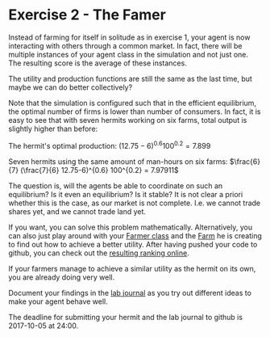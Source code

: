 # Exercise 2 - The Famer

Instead of farming for itself in solitude as in exercise 1, your agent is now interacting with others through a common market. In fact, there will be multiple instances of your agent class in the simulation and not just one. The resulting score is the average of these instances.

The utility and production functions are still the same as the last time, but maybe we can do better collectively?

Note that the simulation is configured such that in the efficient equilibrium, the optimal number of firms is lower than number of consumers. In fact, it is easy to see that with seven hermits working on six farms, total output is slightly higher than before:

The hermit's optimal production: $(12.75-6)^{0.6} 100^{0.2}=7.899$

Seven hermits using the same amount of man-hours on six farms: $\frac{6}{7} (\frac{7}{6} 12.75-6)^{0.6} 100^{0.2} = 7.97911$

The question is, will the agents be able to coordinate on such an equilibrium? Is it even an equilibrium? Is it stable? It is not clear a priori whether this is the case, as our market is not complete. I.e. we cannot trade shares yet, and we cannot trade land yet.

If you want, you can solve this problem mathematically. Alternatively, you can also just play around with your [Farmer class](../src/com/agentecon/exercise2/Farmer.java) and the [Farm](../src/com/agentecon/exercise2/Farmer.java) he is creating to find out how to achieve a better utility. After having pushed your code to github, you can check out the [resulting ranking online](http://meissereconomics.com/vis/simulation?sim=ex2-farmer).

If your farmers manage to achieve a similar utility as the hermit on its own, you are already doing very well.

Document your findings in the [lab journal](exercise02-journal.md) as you try out different ideas to make your agent behave well.

The deadline for submitting your hermit and the lab journal to github is 2017-10-05 at 24:00.
